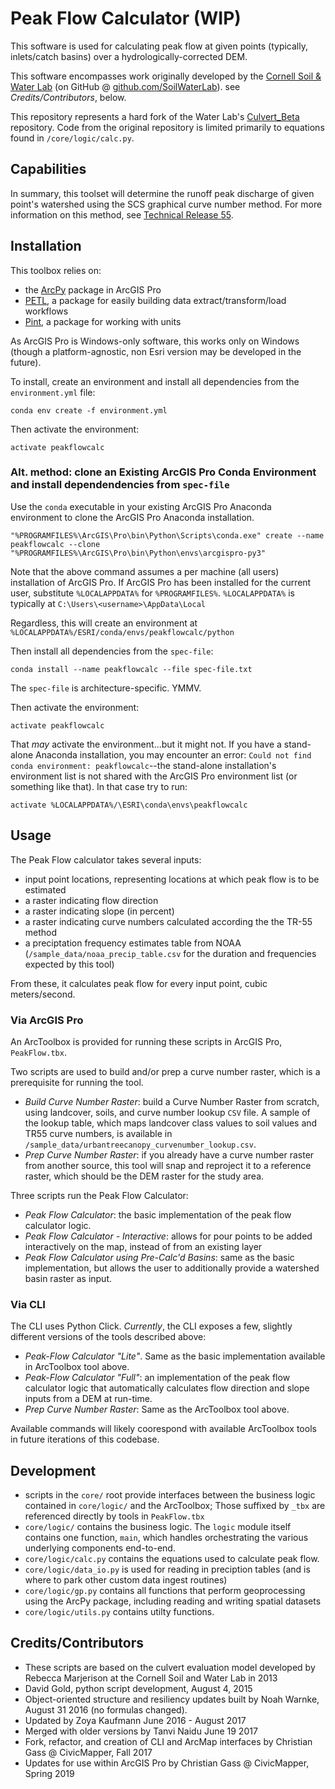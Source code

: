 # Peak Flow Calculator (WIP)

This software is used for calculating peak flow at given points (typically, inlets/catch basins) over a hydrologically-corrected DEM.

This software encompasses work originally developed by the [Cornell Soil & Water Lab](http://soilandwater.bee.cornell.edu/) (on GitHub @ [github.com/SoilWaterLab](https://github.com/SoilWaterLab)). see *Credits/Contributors*, below.

This repository represents a hard fork of the Water Lab's [Culvert_Beta](https://github.com/SoilWaterLab/CulvertEvaluation) repository. Code from the original repository is limited primarily to equations found in `/core/logic/calc.py`.

## Capabilities

In summary, this toolset will determine the runoff peak discharge of given point's watershed using the SCS graphical curve number method. For more information on this method, see [Technical Release 55](https://www.nrcs.usda.gov/Internet/FSE_DOCUMENTS/stelprdb1044171.pdf).

## Installation

This toolbox relies on:

* the [ArcPy](https://pro.arcgis.com/en/pro-app/arcpy/get-started/what-is-arcpy-.htm) package in ArcGIS Pro
* [PETL](https://petl.readthedocs.io/en/stable/), a package for easily building data extract/transform/load workflows
* [Pint](https://pint.readthedocs.io), a package for working with units

As ArcGIS Pro is Windows-only software, this works only on Windows (though a platform-agnostic, non Esri version may be developed in the future).

To install, create an environment and install all dependencies from the `environment.yml` file:

`conda env create -f environment.yml`

Then activate the environment:

`activate peakflowcalc`

### Alt. method: clone an Existing ArcGIS Pro Conda Environment and install dependendencies from `spec-file`

Use the `conda` executable in your existing ArcGIS Pro Anaconda environment to clone the ArcGIS Pro Anaconda installation.

`"%PROGRAMFILES%\ArcGIS\Pro\bin\Python\Scripts\conda.exe" create --name peakflowcalc --clone "%PROGRAMFILES%\ArcGIS\Pro\bin\Python\envs\arcgispro-py3"`

Note that the above command assumes a per machine (all users) installation of ArcGIS Pro. If ArcGIS Pro has been installed for the current user, substitute `%LOCALAPPDATA%` for `%PROGRAMFILES%`. `%LOCALAPPDATA%` is typically at `C:\Users\<username>\AppData\Local`

Regardless, this will create an environment at `%LOCALAPPDATA%/ESRI/conda/envs/peakflowcalc/python`

Then install all dependencies from the `spec-file`:

`conda install --name peakflowcalc --file spec-file.txt`

The `spec-file` is architecture-specific. YMMV.

Then activate the environment:

`activate peakflowcalc`

That *may* activate the environment...but it might not. If you have a stand-alone Anaconda installation, you may encounter an error: `Could not find conda environment: peakflowcalc`--the stand-alone installation's environment list is not shared with the ArcGIS Pro environment list (or something like that). In that case try to run:

`activate %LOCALAPPDATA%/\ESRI\conda\envs\peakflowcalc`

## Usage

The Peak Flow calculator takes several inputs:

* input point locations, representing locations at which peak flow is to be estimated
* a raster indicating flow direction
* a raster indicating slope (in percent)
* a raster indicating curve numbers calculated according the the TR-55 method
* a preciptation frequency estimates table from NOAA (`/sample_data/noaa_precip_table.csv` for the duration and frequencies expected by this tool)

From these, it calculates peak flow for every input point, cubic meters/second.

### Via ArcGIS Pro

An ArcToolbox is provided for running these scripts in ArcGIS Pro, `PeakFlow.tbx`. 

Two scripts are used to build and/or prep a curve number raster, which is a prerequisite for running the tool.

* *Build Curve Number Raster*: build a Curve Number Raster from scratch, using landcover, soils, and curve number lookup `CSV` file. A sample of the lookup table, which maps landcover class values to soil values and TR55 curve numbers, is available in `/sample_data/urbantreecanopy_curvenumber_lookup.csv`.
* *Prep Curve Number Raster*: if you already have a curve number raster from another source, this tool will snap and reproject it to a reference raster, which should be the DEM raster for the study area.

Three scripts run the Peak Flow Calculator:

* *Peak Flow Calculator*: the basic implementation of the peak flow calculator logic.
* *Peak Flow Calculator - Interactive*: allows for pour points to be added interactively on the map, instead of from an existing layer
* *Peak Flow Calculator using Pre-Calc'd Basins*: same as the basic implementation, but allows the user to additionally provide a watershed basin raster as input.

### Via CLI

The CLI uses Python Click. *Currently*, the CLI exposes a few, slightly different versions of the tools described above:

* *Peak-Flow Calculator "Lite"*. Same as the basic implementation available in ArcToolbox tool above.
* *Peak-Flow Calculator "Full"*: an implementation of the peak flow calculator logic that automatically calculates flow direction and slope inputs from a DEM at run-time.
* *Prep Curve Number Raster*: Same as the ArcToolbox tool above.

Available commands will likely coorespond with available ArcToolbox tools in future iterations of this codebase.

## Development

* scripts in the `core/` root provide interfaces between the business logic contained in `core/logic/` and the ArcToolbox; Those suffixed by `_tbx` are referenced directly by tools in `PeakFlow.tbx`
* `core/logic/` contains the business logic. The `logic` module itself contains one function, `main`, which handles orchestrating the various underlying components end-to-end.
* `core/logic/calc.py` contains the equations used to calculate peak flow.
* `core/logic/data_io.py` is used for reading in preciption tables (and is where to park other custom data ingest routines)
* `core/logic/gp.py` contains all functions that perform geoprocessing using the ArcPy package, including reading and writing spatial datasets
* `core/logic/utils.py` contains utilty functions.

## Credits/Contributors

* These scripts are based on the culvert evaluation model developed by Rebecca Marjerison at the Cornell Soil and Water Lab in 2013
* David Gold, python script development, August 4, 2015
* Object-oriented structure and resiliency updates built by Noah Warnke, August 31 2016 (no formulas changed).
* Updated by Zoya Kaufmann June 2016 - August 2017
* Merged with older versions by Tanvi Naidu June 19 2017
* Fork, refactor, and creation of CLI and ArcMap interfaces by Christian Gass @ CivicMapper, Fall 2017
* Updates for use within ArcGIS Pro by Christian Gass @ CivicMapper, Spring 2019

